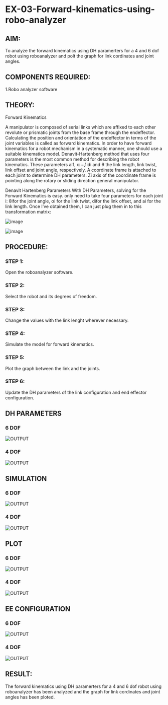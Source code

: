# EX-03-Forward-kinematics-using-robo-analyzer

## AIM: 
To analyze the forward kinematics using DH paramerters for a 4 and 6 dof robot using roboanalyzer and polt the graph for link cordinates and joint angles.
## COMPONENTS REQUIRED:
1.Robo analyzer software  


## THEORY: 
  
Forward Kinematics

A manipulator is composed of serial links which are affixed to each other revolute or prismatic joints from the base frame through the endeffector. 
Calculating the position and orientation of the endeffector in terms of the joint variables is called as forward kinematics. 
In order to have forward kinematics for a robot mechanism in a systematic manner, one should use a suitable kinematics model. 
Denavit-Hartenberg method that uses four parameters is the most common method for describing the robot kinematics. 
These parameters ai1, α −,1idi and θ the link length, link twist, link offset and joint angle, respectively. 
A coordinate frame is attached to each joint to determine DH parameters. Zi axis of the coordinate frame is pointing along the rotary or sliding direction general manipulator.

Denavit Hartenberg Parameters
With DH Parameters, solving for the Forward Kinematics is easy.  only need to take four parameters for each joint 
i: θifor the joint angle, 
αi for the link twist, 
difor the link offset, and 
ai for the link length. Once I’ve obtained them, I can just plug them in to this transformation matrix:


![image](https://user-images.githubusercontent.com/36288975/170172719-ed7befc9-2894-4344-bfd5-be831bb05308.png)

 ![image](https://user-images.githubusercontent.com/36288975/170172766-b8aeb788-7fd7-4de7-b340-f04656707ebd.png)

 

## PROCEDURE:
### STEP 1:
Open the roboanalyzer software.
### STEP 2:
Select the robot and its degrees of freedom.
### STEP 3:
Change the values with the link lenght wherever necessary.
### STEP 4:
Simulate the model for forward kinematics.
### STEP 5:
Plot the graph between the link and the joints.
### STEP 6:
Update the DH parameters of the link configuration and end effector configuration.

## DH PARAMETERS

### 6 DOF
![OUTPUT](DH1.png)

### 4 DOF
![OUTPUT](./DH.png)

## SIMULATION 

### 6 DOF
![OUTPUT](./4dof/3d%201.png)

### 4 DOF
![OUTPUT](./4dof/3d.png)
 
 
## PLOT 

### 6 DOF
![OUTPUT](./4dof/graph%201.png)

### 4 DOF
![OUTPUT](./4dof/graph.png)

## EE CONFIGURATION

### 6 DOF
![OUTPUT](./4dof/ee1.png)

### 4 DOF
![OUTPUT](./4dof/ee.png)

 
## RESULT:  
The forward kinematics using DH paramerters for a 4 and 6 dof robot using roboanalyzer has been analyzed and the graph for link cordinates and joint angles has been ploted.
